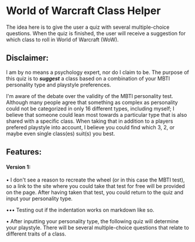 # World of Warcraft Class Helper
The idea here is to give the user a quiz with several multiple-choice questions. When the quiz is finished, the user will receive a suggestion for which class to roll in World of Warcraft (WoW). 

## Disclaimer:
I am by no means a psychology expert, nor do I claim to be. The purpose of this quiz is to **_suggest_** a class based on a combination of your MBTI personality type and playstyle preferences. 

I'm aware of the debate over the validity of the MBTI personality test. Although many people agree that something as complex as personality could not be categorized in only 16 different types, including myself; I believe that someone could lean most towards a particular type that is also shared with a specific class. When taking that in addition to a players prefered playstyle into account, I believe you could find which 3, 2, or maybe even single class(es) suit(s) you best.

## Features: 
#### Version 1:
• I don't see a reason to recreate the wheel (or in this case the MBTI test), so a link to the site where you could take that test for free will be provided on the page. After having taken that test, you could return to the quiz and input your personality type.

••• Testing out if the indentation works on markdown like so.

• After inputting your personality type, the following quiz will determine your playstyle. There will be several multiple-choice questions that relate to different traits of a class.
